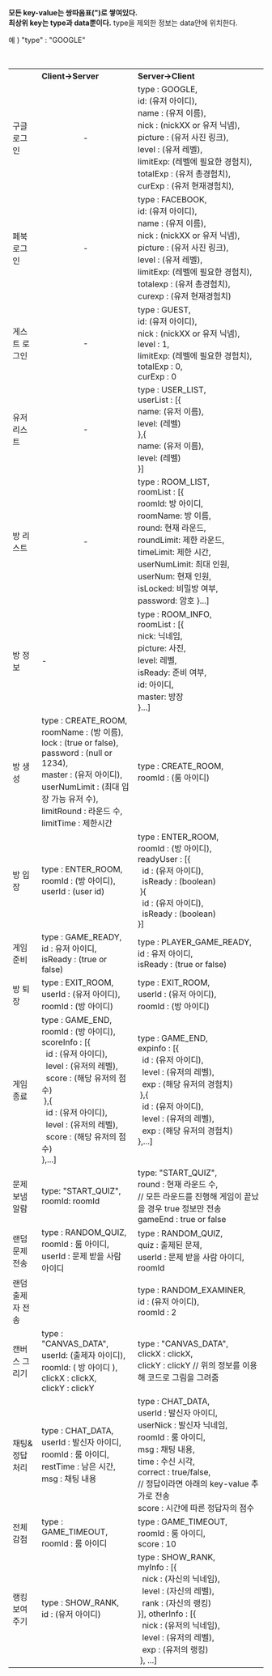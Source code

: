 <b>모든 key-value는 쌍따옴표(")로 쌓여있다.</b><br>
<b>최상위 key는 type과 data뿐이다.</b> type을 제외한 정보는 data안에 위치한다.<br>

예 ) "type" : "GOOGLE"

<table>
    <tbody>
    <tr>
        <th></th>
        <th align=left>Client->Server</th>
        <th align=left>Server->Client</th>
    </tr>
    <tr>
        <td>구글 로그인</td>
        <td align="center">-</td>
        <td>
            type : GOOGLE,<br>
            id: (유저 아이디),<br>
            name : (유저 이름),<br>
            nick : (nickXX or 유저 닉넴),<br>
            picture : (유저 사진 링크),<br>
            level : (유저 레벨),<br>
            limitExp: (레벨에 필요한 경험치),<br>
            totalExp : (유저 총경험치),<br>
            curExp : (유저 현재경험치),<br>
        </td>
    </tr>
    <tr>
        <td>페북 로그인</td>
        <td align="center">-</td>
        <td>
            type : FACEBOOK,<br>
            id: (유저 아이디),<br>
            name : (유저 이름),<br>
            nick : (nickXX or 유저 닉넴),<br>
            picture : (유저 사진 링크),<br>
            level : (유저 레벨),<br>
            limitExp: (레벨에 필요한 경험치),<br>
            totalexp : (유저 총경험치),<br>
            curexp : (유저 현재경험치)<br>
        </td>
    </tr>
    <tr>
        <td>게스트 로그인</td>
        <td align="center">-</td>
        <td>
            type : GUEST,<br>
            id: (유저 아이디),<br>
            nick : (nickXX or 유저 닉넴),<br>
            level : 1,<br>
            limitExp: (레벨에 필요한 경험치),<br>
            totalExp : 0,<br>
            curExp : 0<br>
        </td>
    </tr>
    <tr>
        <td>유저 리스트</td>
        <td align="center">-</td>
        <td>
            type : USER_LIST,<br>
            userList : [{<br>
            name: (유저 이름),<br>
            level: (레벨)<br>
            },{<br>
            name: (유저 이름),<br>
            level: (레벨)<br>
            }]
        </td>
    </tr>
    <tr>
               
        <td>방 리스트</td>
               
        <td align="center">-</td>
        <td>
            type : ROOM_LIST,<br>
            roomList : [{<br>
            roomId: 방 아이디, <br>
            roomName: 방 이름, <br>
            round: 현재 라운드, <br>
            roundLimit: 제한 라운드, <br>
            timeLimit: 제한 시간, <br>
            userNumLimit: 최대 인원, <br>
            userNum: 현재 인원, <br>
            isLocked: 비밀방 여부, <br>
            password: 암호
            }...]
        </td>
    </tr>
    <tr>
               
        <td>방 정보</td>
               
        <td>-</td>
        <td>
            type : ROOM_INFO,<br>
            roomList : [{<br>
            nick: 닉네임, <br>
            picture: 사진, <br>
            level: 레벨, <br>
            isReady: 준비 여부, <br>
            id: 아이디, <br>
            master: 방장 <br>
            }...]
        </td>
    </tr>
    <tr>
    <td>방 생성</td>
    <td>
        type : CREATE_ROOM,<br>
        roomName : (방 이름),<br>
        lock : (true or false),<br>
        password : (null or 1234),<br>
        master : (유저 아이디), <br>
        userNumLimit : (최대 입장 가능 유저 수), <br>
        limitRound : 라운드 수,<br>
        limitTime : 제한시간
    </td>
    <td>
        type : CREATE_ROOM,<br>
        roomId : (룸 아이디)
    </td>
    </tr>
    <tr>
        <td>방 입장</td>
        <td> type : ENTER_ROOM,<br>
            roomId : (방 아이디),<br>
            userId : (user id)
        </td>
        <td>type : ENTER_ROOM,<br>
            roomId : (방 아이디),<br>
            readyUser : [{<br>
            &nbsp;&nbsp;id : (유저 아이디),<br>
            &nbsp;&nbsp;isReady : (boolean)
            <br>&nbsp;}{<br>
            &nbsp;&nbsp;id : (유저 아이디),<br>
            &nbsp;&nbsp;isReady : (boolean)
            <br>}]
        </td>
    </tr>
    <tr>
        <td> 게임 준비</td>
        <td> type : GAME_READY,<br>
            id : 유저 아이디,<br>
            isReady : (true or false)
        </td>
        <td> type : PLAYER_GAME_READY,<br>
            id : 유저 아이디,<br>
            isReady : (true or false)
        </td>
    </tr>
    <tr>
        <td>방 퇴장</td>
        <td> type : EXIT_ROOM,<br>
            userId : (유저 아이디),<br>
            roomId : (방 아이디)
        </td>
        <td> type : EXIT_ROOM,<br>
            userId : (유저 아이디),<br>
            roomId : (방 아이디)
        </td>
    </tr>
    <tr>
        <td>게임 종료</td>
        <td> type : GAME_END,<br>
            roomId : (방 아이디),<br>
            scoreInfo : [{<br>
            &nbsp;&nbsp;id : (유저 아이디),<br>
            &nbsp;&nbsp;level : (유저의 레벨),<br>
            &nbsp;&nbsp;score : (해당 유저의 점수)
            <br>&nbsp;},{<br>
            &nbsp;&nbsp;id : (유저 아이디),<br>
            &nbsp;&nbsp;level : (유저의 레벨),<br>
            &nbsp;&nbsp;score : (해당 유저의 점수)
            <br>},...]
        </td>
        <td> type : GAME_END,<br>
            expinfo : [{<br>
            &nbsp;&nbsp;id : (유저 아이디),<br>
            &nbsp;&nbsp;level : (유저의 레벨),<br>
            &nbsp;&nbsp;exp : (해당 유저의 경험치)
            <br>&nbsp;},{<br>
            &nbsp;&nbsp;id : (유저 아이디),<br>
            &nbsp;&nbsp;level : (유저의 레벨),<br>
            &nbsp;&nbsp;exp : (해당 유저의 경험치)
            <br>},...]
        </td>
    </tr>
        <tr>
        <td>문제 보냄 알람</td>
        <td>type: "START_QUIZ",<br>
            roomId: roomId
        </td>
        <td>type: "START_QUIZ",<br>
            round : 현재 라운드 수,<br>
            // 모든 라운드를 진행해 게임이 끝났을 경우 true 정보만 전송<br>
            gameEnd : true or false
        </td>
        </tr>
    <tr>
        <td>랜덤 문제 전송</td>
        <td> type : RANDOM_QUIZ,<br>
            roomId : 룸 아이디,<br>
            userId : 문제 받을 사람 아이디
        </td>
        <td> type : RANDOM_QUIZ,<br>
            quiz : 출제된 문제,<br>
            userId : 문제 받을 사람 아이디,
            roomId
        </td>
    </tr>
    <tr>
        <td>랜덤 출제자 전송</td>
        <td></td>
        <td>type : RANDOM_EXAMINER,<br>
            id : (유저 아이디),<br>
            roomId : 2
        </td>
    </tr>
    <tr>
        <td>캔버스 그리기</td>
        <td>
            type : "CANVAS_DATA",<br>
            userId: (출제자 아이디),<br>
            roomId: ( 방 아이디 ),<br>
            clickX : clickX,<br>
            clickY : clickY
        </td>
        <td>
            type : "CANVAS_DATA",<br>
            clickX : clickX,<br>
            clickY : clickY
            // 위의 정보를 이용해 코드로 그림을 그려줌
        </td>
    </tr>
    <tr>
        <td>채팅&정답처리</td>
        <td> type : CHAT_DATA,<br>
            userId : 발신자 아이디,<br>
            roomId : 룸 아이디,<br>
            restTime : 남은 시간,<br>
            msg : 채팅 내용
        </td>
        <td>
            type : CHAT_DATA,<br>
            userId : 발신자 아이디,<br>
            userNick : 발신자 닉네임,<br>
            roomId : 룸 아이디,<br>
            msg : 채팅 내용,<br>
            time : 수신 시각,<br>
            correct : true/false,<br>
            // 정답이라면 아래의 key-value 추가로 전송<br>
            score : 시간에 따른 정답자의 점수
        </td>
    </tr>
    <tr>
        <td>전체 감점</td>
        <td>
            type : GAME_TIMEOUT,<br>
            roomId : 룸 아이디
        </td>
        <td>
            type : GAME_TIMEOUT,<br>
            roomId : 룸 아이디,<br>
            score : 10
        </td>
    </tr>
    <tr>
        <td>랭킹 보여주기</td>
        <td> type : SHOW_RANK,<br>
            id : (유저 아이디)
        </td>
        <td> type : SHOW_RANK,<br>
            myInfo : [{<br>
            &nbsp;&nbsp;nick : (자신의 닉네임),<br>
            &nbsp;&nbsp;level : (자신의 레벨),<br>
            &nbsp;&nbsp;rank : (자신의 랭킹)
            <br>}], otherInfo : [{<br>
            &nbsp;&nbsp;nick : (유저의 닉네임),<br>
            &nbsp;&nbsp;level : (유저의 레벨),<br>
            &nbsp;&nbsp;exp : (유저의 랭킹)
            <br>&nbsp;}, ...]
        </td>
    </tr>
    </tbody>
</table>

